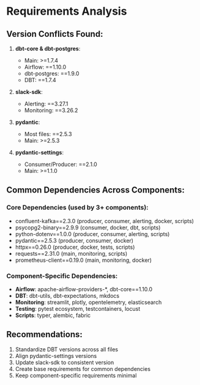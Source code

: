 # Requirements Analysis

## Version Conflicts Found:

1. **dbt-core & dbt-postgres**:
   - Main: >=1.7.4
   - Airflow: ==1.10.0
   - dbt-postgres: ==1.9.0
   - DBT: ==1.7.4

2. **slack-sdk**:
   - Alerting: ==3.27.1
   - Monitoring: ==3.26.2

3. **pydantic**:
   - Most files: ==2.5.3
   - Main: >=2.5.3

4. **pydantic-settings**:
   - Consumer/Producer: ==2.1.0
   - Main: >=1.1.0

## Common Dependencies Across Components:

### Core Dependencies (used by 3+ components):
- confluent-kafka==2.3.0 (producer, consumer, alerting, docker, scripts)
- psycopg2-binary==2.9.9 (consumer, docker, dbt, scripts)
- python-dotenv==1.0.0 (producer, consumer, alerting, scripts)
- pydantic==2.5.3 (producer, consumer, docker)
- httpx==0.26.0 (producer, docker, tests, scripts)
- requests==2.31.0 (main, monitoring, scripts)
- prometheus-client==0.19.0 (main, monitoring, docker)

### Component-Specific Dependencies:
- **Airflow**: apache-airflow-providers-*, dbt-core==1.10.0
- **DBT**: dbt-utils, dbt-expectations, mkdocs
- **Monitoring**: streamlit, plotly, opentelemetry, elasticsearch
- **Testing**: pytest ecosystem, testcontainers, locust
- **Scripts**: typer, alembic, fabric

## Recommendations:
1. Standardize DBT versions across all files
2. Align pydantic-settings versions
3. Update slack-sdk to consistent version
4. Create base requirements for common dependencies
5. Keep component-specific requirements minimal
